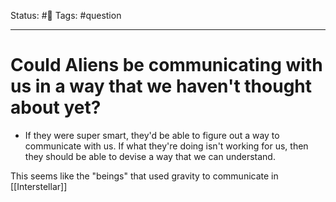 Status: #🌱
Tags: #question 
***
# Could Aliens be communicating with us in a way that we haven't thought about yet?

- If they were super smart, they'd be able to figure out a way to communicate with us. If what they're doing isn't working for us, then they should be able to devise a way that we can understand.

This seems like the "beings" that used gravity to communicate in [[Interstellar]]